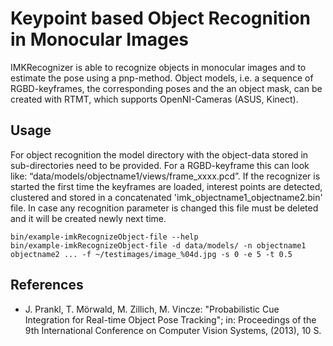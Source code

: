 # Keypoint based Object Recognition in Monocular Images

IMKRecognizer is able to recognize objects in monocular images and to estimate the pose using a pnp-method. Object models, i.e. a sequence of RGBD-keyframes, the corresponding poses and the an object mask, can be created with RTMT, which supports OpenNI-Cameras (ASUS, Kinect).      


## Usage
For object recognition the model directory with the object-data stored in sub-directories need to be provided. For a RGBD-keyframe this can look like: “data/models/objectname1/views/frame_xxxx.pcd”. 
If the recognizer is started the first time the keyframes are loaded, interest points are detected, clustered and stored in a concatenated 'imk_objectname1_objectname2.bin' file. In case any recognition parameter is changed this file must be deleted and it will be created newly next time.

```
bin/example-imkRecognizeObject-file --help
bin/example-imkRecognizeObject-file -d data/models/ -n objectname1 objectname2 ... -f ~/testimages/image_%04d.jpg -s 0 -e 5 -t 0.5
```

## References
* J. Prankl, T. Mörwald, M. Zillich, M. Vincze: "Probabilistic Cue Integration for Real-time Object Pose Tracking"; in: Proceedings of the 9th International Conference on Computer Vision Systems, (2013), 10 S.
